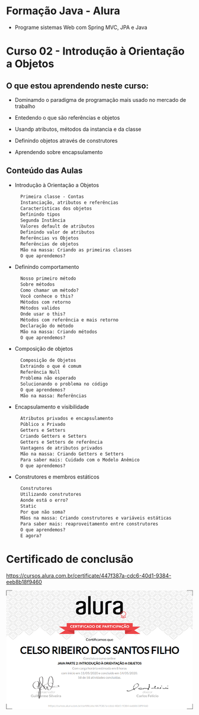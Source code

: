 # Formação Java - Alura
+ Programe sistemas Web com Spring MVC, JPA e Java

# Curso 02 - Introdução à Orientação a Objetos

## O que estou aprendendo neste curso:

+ Dominamdo o paradigma de programação mais usado no mercado de trabalho

+ Entedendo o que são referências e objetos

+ Usandp atributos, métodos da instancia e da classe

+ Definindo objetos através de construtores

+ Aprendendo sobre encapsulamento

## Conteúdo das Aulas

+ Introdução à Orientação a Objetos

        Primeira classe - Contas
        Instanciação, atributos e referências
        Características dos objetos
        Definindo tipos
        Segunda Instância
        Valores default de atributos
        Definindo valor de atributos
        Referências vs Objetos
        Referências de objetos
        Mão na massa: Criando as primeiras classes
        O que aprendemos?

+ Definindo comportamento

        Nosso primeiro método
        Sobre métodos
        Como chamar um método?
        Você conhece o this?
        Métodos com retorno
        Métodos validos
        Onde usar o this?
        Métodos com referência e mais retorno
        Declaração do método
        Mão na massa: Criando métodos
        O que aprendemos?

+ Composição de objetos

        Composição de Objetos
        Extraindo o que é comum
        Referência Null
        Problema não esperado
        Solucionando o problema no código
        O que aprendemos?
        Mão na massa: Referências

+ Encapsulamento e visibilidade

        Atributos privados e encapsulamento
        Público x Privado
        Getters e Setters
        Criando Getters e Setters
        Getters e Setters de referência
        Vantagens de atributos privados
        Mão na massa: Criando Getters e Setters
        Para saber mais: Cuidado com o Modelo Anêmico
        O que aprendemos?

+ Construtores e membros estáticos

        Construtores
        Utilizando construtores
        Aonde está o erro?
        Static
        Por que não soma?
        Mãos na massa: Criando construtores e variáveis estáticas
        Para saber mais: reaproveitamento entre construtores
        O que aprendemos?
        E agora?

# Certificado de conclusão

https://cursos.alura.com.br/certificate/447f387a-cdc6-40d1-9384-eeb8b18f9460

![certificado](certificate-alura.png)
